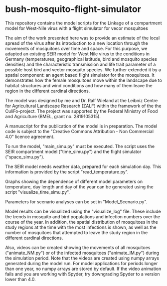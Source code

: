 # bush-mosquito-flight-simulator
This repository contains the model scripts for the Linkage of a compartment model for West-Nile virus with a flight simulator for vecor mosquitoes

The aim of the work presented here was to provide an estimate of the local spread of the virus after its introduction to a new location through the movements of mosquitoes over time and space. For this purpose, we adapted an existing SEIR model for West Nile virus to the conditions in Germany (temperatures, geographical latitude, bird and mosquito species densities) and the characteristic transmission and life trait parameter of a possible host bird and vector mosquito species. We further extended it by a spatial component: an agent based flight simulator for the mosquitoes. It demonstrates how the female mosquitoes move within the landscape due to habitat structures and wind conditions and how many of them leave the region in the different cardinal directions.

The model was designed by me and Dr. Ralf Wieland at the Leibniz Centre for Agricultural Landscape Research (ZALF) within the framework of the the CuliFo-project. The project was supported by the Federal Ministry of Food and Agriculture (BMEL, grant no. 2819105315).

A manuscript for the publication of the model is in preparation. The model code is subject to the "Creative Commons Attribution - Non Commercial 4.0" licence agreement.

To run the model, "main_simu.py" must be executed. The script uses the SEIR compartment model ("time_simu.py") and the flight simulator ("space_simu.py"). 

The SEIR model needs weather data, prepared for each simulation day. This information is provided by the script "read_temperature.py". 

Graphs showing the dependence of different model parameters on temperature, day length and day of the year can be generated using the script "visualize_time_simu.py".

Parameters for scenario analyses can be set in "Model_Scenario.py". 

Model results can be visualized using the "visualize_log" file. These include the trends in mosquito and bird populations and infection numbers over the course of the year. In addition, the spatial distribution of mosquitoes in the study regions at the time with the most infections is shown, as well as the number of mosquitoes that attempted to leave the study region in the different cardinal directions.

Also, videos can be created showing the movements of all mosquitoes ("animate_NM.py") or of the infected mosquitoes ("animate_IM.py") during the simulation period. Note that the videos are created using numpy arrays generated during the model run. For model applications for periods longer than one year, no numpy arrays are stored by default. If the video animation fails and you are working with Spyder, try downgrading Spyder to a version lower than 4.0.
